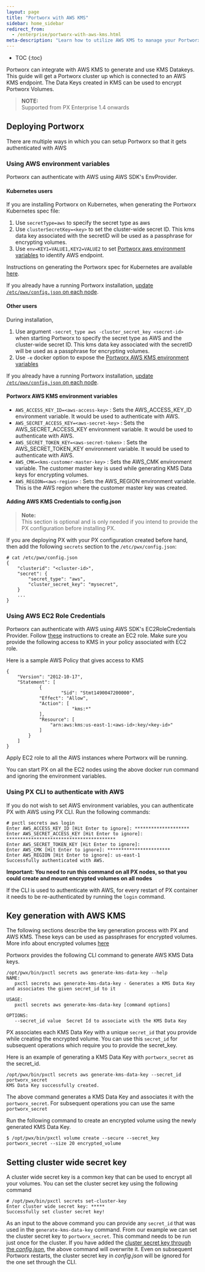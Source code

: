 ```yaml
---
layout: page
title: "Portworx with AWS KMS"
sidebar: home_sidebar
redirect_from:
  - /enterprise/portworx-with-aws-kms.html
meta-description: "Learn how to utilize AWS KMS to manage your Portworx volume encryption."
---
```


* TOC
{:toc}

Portworx can integrate with AWS KMS to generate and use KMS Datakeys. This guide will get a Portworx cluster up which is connected to an AWS KMS endpoint. The Data Keys created in KMS can be used to encrypt Portworx Volumes.

>**NOTE:**<br/> Supported from PX Enterprise 1.4 onwards

## Deploying Portworx

There are multiple ways in which you can setup Portworx so that it gets authenticated with AWS

### Using AWS environment variables

Portworx can authenticate with AWS using AWS SDK's EnvProvider.

#### Kubernetes users

If you are installing Portworx on Kubernetes, when generating the Portworx Kubernetes spec file:
1. Use `secretType=aws` to specify the secret type as aws
2. Use `clusterSecretKey=<key>` to set the cluster-wide secret ID. This kms data key associated with the secretID will be used as a passphrase for encrypting volumes.
3. Use `env=KEY1=VALUE1,KEY2=VALUE2` to set [Portworx aws environment variables](#portworx-aws-kms-environment-variables) to identify AWS endpoint.

Instructions on generating the Portworx spec for Kubernetes are available [here](/scheduler/kubernetes/install.html).

If you already have a running Portworx installation, [update `/etc/pwx/config.json` on each node](#adding-aws-kms-credentials-to-configjson).

#### Other users

During installation,
1. Use argument `-secret_type aws -cluster_secret_key <secret-id>` when starting Portworx to specify the secret type as AWS and the cluster-wide secret ID. This kms data key associated with the secretID will be used as a passphrase for encrypting volumes.
2. Use `-e` docker option to expose the [Portworx AWS KMS environment variables](#portworx-aws-kms-environment-variables)

If you already have a running Portworx installation, [update `/etc/pwx/config.json` on each node](#adding-aws-kms-credentials-to-configjson).

#### Portworx AWS KMS environment variables
- `AWS_ACCESS_KEY_ID=<aws-access-key>` : Sets the AWS_ACCESS_KEY_ID environment variable. It would be used to authenticate with AWS.
- `AWS_SECRET_ACCESS_KEY=<aws-secret-key>` : Sets the AWS_SECRET_ACCESS_KEY environment variable. It would be used to authenticate with AWS.
- `AWS_SECRET_TOKEN_KEY=<aws-secret-token>` : Sets the AWS_SECRET_TOKEN_KEY environment variable. It would be used to authenticate with AWS.
- `AWS_CMK=<kms-customer-master-key>` : Sets the AWS_CMK environment variable. The customer master key is used while generating KMS Data keys for encrypting volumes.
- `AWS_REGION=<aws-region>` : Sets the AWS_REGION environment variable. This is the AWS region where the customer master key was created.

#### Adding AWS KMS Credentials to config.json
>**Note:**<br/>This section is optional and is only needed if you intend to provide the PX configuration before installing PX.

If you are deploying PX with your PX configuration created before hand, then add the following `secrets` section to the `/etc/pwx/config.json`:

```
# cat /etc/pwx/config.json
{
    "clusterid": "<cluster-id>",
    "secret": {
        "secret_type": "aws",
        "cluster_secret_key": "mysecret",
    }
    ...
}
```

### Using AWS EC2 Role Credentials
Portworx can authenticate with AWS using AWS SDK's EC2RoleCredentials Provider. Follow [these](http://docs.aws.amazon.com/AWSEC2/latest/UserGuide/iam-roles-for-amazon-ec2.html) instructions to create an EC2 role.
Make sure you provide the following access to KMS in your policy associated with EC2 role.

Here is a sample AWS Policy that gives access to KMS

```
{
    "Version": "2012-10-17",
    "Statement": [
            {
	                "Sid": "Stmt1490047200000",
            "Effect": "Allow",
            "Action": [
	                    "kms:*"
            ],
            "Resource": [
                "arn:aws:kms:us-east-1:<aws-id>:key/<key-id>"
            ]
        }
    ]
}
```

Apply EC2 role to all the AWS instances where Portworx will be running.

You can start PX on all the EC2 nodes using the above docker run command and ignoring the environment variables.

### Using PX CLI to authenticate with AWS

If you do not wish to set AWS environment variables, you can authenticate PX with AWS using PX CLI. Run the following commands:

```
# pxctl secrets aws login
Enter AWS_ACCESS_KEY_ID [Hit Enter to ignore]: ********************
Enter AWS_SECRET_ACCESS_KEY [Hit Enter to ignore]: ****************************************
Enter AWS_SECRET_TOKEN_KEY [Hit Enter to ignore]:
Enter AWS_CMK [Hit Enter to ignore]: ***********************
Enter AWS_REGION [Hit Enter to ignore]: us-east-1
Successfully authenticated with AWS.
```

__Important: You need to run this command on all PX nodes, so that you could create and mount encrypted volumes on all nodes__

If the CLI is used to authenticate with AWS, for every restart of PX container it needs to be re-authenticated by running the `login` command.

## Key generation with AWS KMS

The following sections describe the key generation process with PX and AWS KMS. These keys can be used as passphrases for encrypted volumes. More info about encrypted
volumes [here](/manage/encrypted-volumes.html)

Portworx provides the following CLI command to generate AWS KMS Data keys.
```
/opt/pwx/bin/pxctl secrets aws generate-kms-data-key --help
NAME:
   pxctl secrets aws generate-kms-data-key - Generates a KMS Data Key and associates the given secret_id to it

USAGE:
   pxctl secrets aws generate-kms-data-key [command options]

OPTIONS:
   --secret_id value  Secret Id to associate with the KMS Data Key
```

PX associates each KMS Data Key with a unique ```secret_id``` that you provide while creating the encrypted volume. You can use this ```secret_id``` for subsequent operations which require you to provide the secret_key.

Here is an example of generating a KMS Data Key with ```portworx_secret``` as the secret_id.

```
/opt/pwx/bin/pxctl secrets aws generate-kms-data-key --secret_id portworx_secret
KMS Data Key successfully created.
```
The above command generates a KMS Data Key and associates it with the ```portworx_secret```. For subsequent operations you can use the same ```portworx_secret```

Run the following command to create an encrypted volume using the newly generated KMS Data Key.

```
$ /opt/pwx/bin/pxctl volume create --secure --secret_key portworx_secret --size 20 encrypted_volume
```

## Setting cluster wide secret key
A cluster wide secret key is a common key that can be used to encrypt all your volumes. You can set the cluster secret key using the following command

```
# /opt/pwx/bin/pxctl secrets set-cluster-key
Enter cluster wide secret key: *****
Successfully set cluster secret key!

```
As an input to the above command you can provide any ```secret_id``` that was used in the ```generate-kms-data-key``` command. From our example we can set the cluster secret key to ```portworx_secret```. This command needs to be run just once for the cluster. If you have added the [cluster secret key through the *config.json*](#adding-aws-kms-credentials-to-configjson), the above command will overwrite it. Even on subsequent Portworx restarts, the cluster secret key in *config.json* will be ignored for the one set through the CLI.
